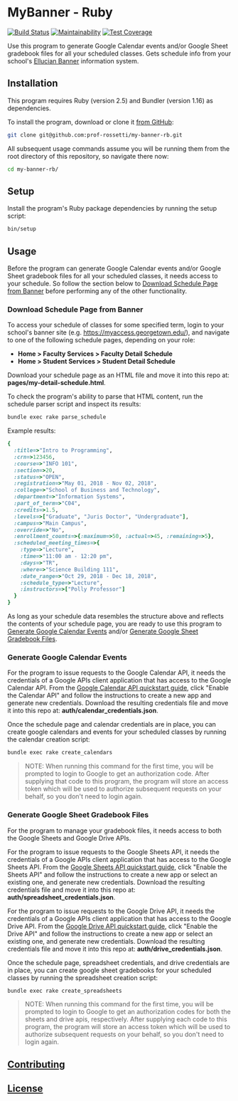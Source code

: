 # MyBanner - Ruby

[![Build Status](https://travis-ci.com/prof-rossetti/my-banner-rb.svg?branch=master)](https://travis-ci.com/prof-rossetti/my-banner-rb)
[![Maintainability](https://api.codeclimate.com/v1/badges/41968ec227c9b165cd82/maintainability)](https://codeclimate.com/github/prof-rossetti/my-banner-rb/maintainability)
[![Test Coverage](https://api.codeclimate.com/v1/badges/41968ec227c9b165cd82/test_coverage)](https://codeclimate.com/github/prof-rossetti/my-banner-rb/test_coverage)

Use this program to generate Google Calendar events and/or Google Sheet gradebook files for all your scheduled classes. Gets schedule info from your school's [Ellucian Banner](https://www.ellucian.com/solutions/ellucian-banner) information system.

## Installation

This program requires Ruby (version 2.5) and Bundler (version 1.16) as dependencies.

To install the program, download or clone it [from GitHub](https://github.com/prof-rossetti/my-banner-rb):

```sh
git clone git@github.com:prof-rossetti/my-banner-rb.git
```

All subsequent usage commands assume you will be running them from the root directory of this repository, so navigate there now:

```sh
cd my-banner-rb/
```

## Setup

Install the program's Ruby package dependencies by running the setup script:

```sh
bin/setup
```

## Usage

Before the program can generate Google Calendar events and/or Google Sheet gradebook files for all your scheduled classes, it needs access to your schedule. So follow the section below to [Download Schedule Page from Banner](#download-schedule-page-from-banner) before performing any of the other functionality.

### Download Schedule Page from Banner

To access your schedule of classes for some specified term, login to your school's banner site (e.g. https://myaccess.georgetown.edu/), and navigate to one of the following schedule pages, depending on your role:

  + **Home > Faculty Services > Faculty Detail Schedule**
  + **Home > Student Services > Student Detail Schedule**

Download your schedule page as an HTML file and move it into this repo at: **pages/my-detail-schedule.html**.

To check the program's ability to parse that HTML content, run the schedule parser script and inspect its results:

```sh
bundle exec rake parse_schedule
```

Example results:

```rb
{
  :title=>"Intro to Programming",
  :crn=>123456,
  :course=>"INFO 101",
  :section=>20,
  :status=>"OPEN",
  :registration=>"May 01, 2018 - Nov 02, 2018",
  :college=>"School of Business and Technology",
  :department=>"Information Systems",
  :part_of_term=>"C04",
  :credits=>1.5,
  :levels=>["Graduate", "Juris Doctor", "Undergraduate"],
  :campus=>"Main Campus",
  :override=>"No",
  :enrollment_counts=>{:maximum=>50, :actual=>45, :remaining=>5},
  :scheduled_meeting_times=>{
    :type=>"Lecture",
    :time=>"11:00 am - 12:20 pm",
    :days=>"TR",
    :where=>"Science Building 111",
    :date_range=>"Oct 29, 2018 - Dec 18, 2018",
    :schedule_type=>"Lecture",
    :instructors=>["Polly Professor"]
  }
}
```

As long as your schedule data resembles the structure above and reflects the contents of your schedule page, you are ready to use this program to [Generate Google Calendar Events](#Generate-Google-Calendar-Events) and/or [Generate Google Sheet Gradebook Files](#Generate-Google-Sheet-Gradebook-Files).

### Generate Google Calendar Events

For the program to issue requests to the Google Calendar API, it needs the credentials of a Google APIs client application that has access to the Google Calendar API. From the [Google Calendar API quickstart guide](https://developers.google.com/calendar/quickstart/ruby), click "Enable the Calendar API" and follow the instructions to create a new app and generate new credentials. Download the resulting credentials file and move it into this repo at: **auth/calendar_credentials.json**.

Once the schedule page and calendar credentials are in place, you can create google calendars and events for your scheduled classes by running the calendar creation script:

```sh
bundle exec rake create_calendars
```

> NOTE: When running this command for the first time, you will be prompted to login to Google to get an authorization code. After supplying that code to this program, the program will store an access token which will be used to authorize subsequent requests on your behalf, so you don't need to login again.

### Generate Google Sheet Gradebook Files

For the program to manage your gradebook files, it needs access to both the Google Sheets and Google Drive APIs.

For the program to issue requests to the Google Sheets API, it needs the credentials of a Google APIs client application that has access to the Google Sheets API. From the [Google Sheets API quickstart guide](https://developers.google.com/sheets/api/quickstart/ruby), click "Enable the Sheets API" and follow the instructions to create a new app or select an existing one, and generate new credentials. Download the resulting credentials file and move it into this repo at: **auth/spreadsheet_credentials.json**.

For the program to issue requests to the Google Drive API, it needs the credentials of a Google APIs client application that has access to the Google Drive API. From the [Google Drive API quickstart guide](https://developers.google.com/drive/api/v3/quickstart/ruby), click "Enable the Drive API" and follow the instructions to create a new app or select an existing one, and generate new credentials. Download the resulting credentials file and move it into this repo at: **auth/drive_credentials.json**.

Once the schedule page, spreadsheet credentials, and drive credentials are in place, you can create google sheet gradebooks for your scheduled classes by running the spreadsheet creation script:

```sh
bundle exec rake create_spreadsheets
```

> NOTE: When running this command for the first time, you will be prompted to login to Google to get an authorization codes for both the sheets and drive apis, respectively. After supplying each code to this program, the program will store an access token which will be used to authorize subsequent requests on your behalf, so you don't need to login again.

## [Contributing](/CONTRIBUTING.md)

## [License](/LICENSE.md)
